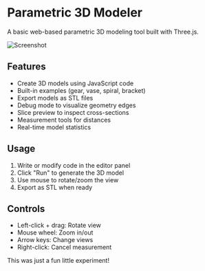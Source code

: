 # Parametric 3D Modeler

A basic web-based parametric 3D modeling tool built with Three.js.

![Screenshot](https://github.com/user-attachments/assets/be6f0454-b704-428d-b3db-2d771b78e386)  


## Features
- Create 3D models using JavaScript code
- Built-in examples (gear, vase, spiral, bracket)
- Export models as STL files
- Debug mode to visualize geometry edges
- Slice preview to inspect cross-sections
- Measurement tools for distances
- Real-time model statistics

## Usage
1. Write or modify code in the editor panel
2. Click "Run" to generate the 3D model
3. Use mouse to rotate/zoom the view
4. Export as STL when ready

## Controls
- Left-click + drag: Rotate view
- Mouse wheel: Zoom in/out
- Arrow keys: Change views
- Right-click: Cancel measurement


This was just a fun little experiment!
